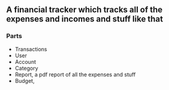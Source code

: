 ## A financial tracker which tracks all of the expenses and incomes and stuff like that 

### Parts 
* Transactions 
* User 
* Account 
* Category 
* Report, a pdf report of all the expenses and stuff 
* Budget, 
